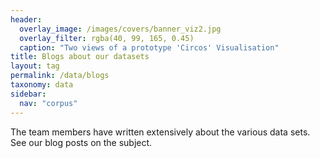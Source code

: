 ```yaml
---
header:
  overlay_image: /images/covers/banner_viz2.jpg
  overlay_filter: rgba(40, 99, 165, 0.45)
  caption: "Two views of a prototype 'Circos' Visualisation"
title: Blogs about our datasets
layout: tag
permalink: /data/blogs
taxonomy: data
sidebar:
  nav: "corpus"
---
```

The team members have written extensively about the various data sets. See our blog posts on the subject.
